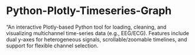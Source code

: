 # Python-Plotly-Timeseries-Graph
“An interactive Plotly-based Python tool for loading, cleaning, and visualizing multichannel time-series data (e.g., EEG/ECG). Features include dual y-axes for heterogeneous signals, scrollable/zoomable timelines, and support for flexible channel selection.
